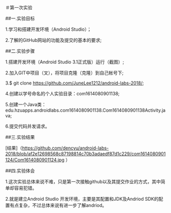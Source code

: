 ＃第一次实验

##一.实验目标

1.学习和搭建开发环境（Android Studio）；

2.了解的GitHub网站的功能及提交的基本的要求;

##二.实验步骤

1.搭建开发环境（Android Studio 3.1正式版）运行（截图）;

2.加入GIT中项目（叉），将项目克隆（克隆）到自己帐号下;

3.$ git clone https://github.com/JuneLee1212/android-labs-2018/;

4.创建以学号命名的个人实验目录：com1614080901138;

5.创建一个Java类：edu.hzuapps.androidlabs.com1614080901138.Com1614080901138Activity.java;

6.提交代码并发请求。

##三.实验结果

[结果]（https://github.com/dencyu/android-labs-2018/blob/af2e12698568c87198814c70b3adaedf87d1c229/com1614080901124/Com1614080901124.jpg ） 

##四.实验体会

1.这次实验总体来说不难，只是第一次接触github以及其提交作业的方式，其中简单却容易犯错。

2.就是建立Android Studio 开发环境，主要是其配置和JDK及Andriod SDK的配置有点复杂，不过总体来说有进一步了解andriod。
